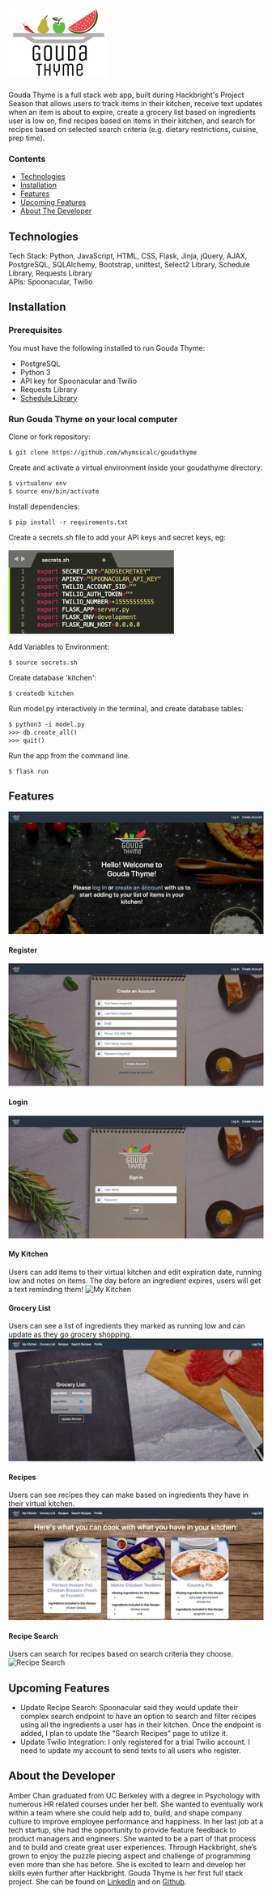 # ![Gouda Thyme Logo](https://github.com/whymsicalc/goudathyme/blob/master/static/images/gouda-time-logo-dark.png "Gouda Thyme")

Gouda Thyme is a full stack web app, built during Hackbright's Project Season that allows users to track items in their kitchen, receive text updates when an item is about to expire, create a grocery list based on ingredients user is low on, find recipes based on items in their kitchen, and search for recipes based on selected search criteria (e.g. dietary restrictions, cuisine, prep time).

### Contents

* [Technologies](#techstack)
* [Installation](#installation)
* [Features](#features)
* [Upcoming Features](#futurefeatures)
* [About The Developer](#aboutme)

## <a name="techstack"></a>Technologies

Tech Stack: Python, JavaScript, HTML, CSS, Flask, Jinja, jQuery, AJAX, PostgreSQL, SQLAlchemy, Bootstrap, unittest, Select2 Library, Schedule Library, Requests Library <br>
APIs: Spoonacular, Twilio

## <a name="installation"></a>Installation

### Prerequisites

You must have the following installed to run Gouda Thyme:

- PostgreSQL
- Python 3
- API key for Spoonacular and Twilio
- Requests Library 
- <a href="https://github.com/atrnh/schedule">Schedule Library</a>

### Run Gouda Thyme on your local computer

Clone or fork repository:
```
$ git clone https://github.com/whymsicalc/goudathyme
```
Create and activate a virtual environment inside your goudathyme directory:
```
$ virtualenv env
$ source env/bin/activate
```
Install dependencies:
```
$ pip install -r requirements.txt
```
Create a secrets.sh file to add your API keys and secret keys, eg:
<br><br>
![api](https://github.com/whymsicalc/goudathyme/blob/master/static/images/readme_api.png)

Add Variables to Environment:
```
$ source secrets.sh
```
Create database 'kitchen':
```
$ createdb kitchen
```
Run model.py interactively in the terminal, and create database tables:
```
$ python3 -i model.py
>>> db.create_all()
>>> quit()
```
Run the app from the command line.
```
$ flask run
```

## <a name="features"></a>Features

![Homepage](https://github.com/whymsicalc/goudathyme/blob/master/static/images/readme_homepage.png)
<br>

#### Register <br>

![Register](https://github.com/whymsicalc/goudathyme/blob/master/static/images/readme_register.png)
<br>

#### Login <br>

![Login](https://github.com/whymsicalc/goudathyme/blob/master/static/images/readme_login.png)
<br>

#### My Kitchen <br>

Users can add items to their virtual kitchen and edit expiration date, running low and notes on items. The day before an ingredient expires, users will get a text reminding them!
![My Kitchen](https://github.com/whymsicalc/goudathyme/blob/master/static/images/readme_my_items.gif)
<br>

#### Grocery List <br>

Users can see a list of ingredients they marked as running low and can update as they go grocery shopping.
![Grocery List](https://github.com/whymsicalc/goudathyme/blob/master/static/images/readme_groceries.png)
<br>

#### Recipes <br>

Users can see recipes they can make based on ingredients they have in their virtual kitchen.
![Recipes](https://github.com/whymsicalc/goudathyme/blob/master/static/images/readme_recipes.png)
<br>

#### Recipe Search <br>

Users can search for recipes based on search criteria they choose.
![Recipe Search](https://github.com/whymsicalc/goudathyme/blob/master/static/images/readme_recipe_search.gif)
<br>

## <a name="futurefeatures"></a>Upcoming Features

* Update Recipe Search: Spoonacular said they would update their complex search endpoint to have an option to search and filter recipes using all the ingredients a user has in their kitchen. Once the endpoint is added, I plan to update the "Search Recipes" page to utilize it.
* Update Twilio Integration: I only registered for a trial Twilio account. I need to update my account to send texts to all users who register. 

## <a name="aboutme"></a>About the Developer

Amber Chan graduated from UC Berkeley with a degree in Psychology with numerous HR related courses under her belt. She wanted to eventually work within a team where she could help add to, build, and shape company culture to improve employee performance and happiness. In her last job at a tech startup, she had the opportunity to provide feature feedback to product managers and engineers. She wanted to be a part of that process and to build and create great user experiences. Through Hackbright, she’s grown to enjoy the puzzle piecing aspect and challenge of programming even more than she has before. She is excited to learn and develop her skills even further after Hackbright. Gouda Thyme is her first full stack project. She can be found on [LinkedIn](https://www.linkedin.com/in/amber-chan-38634396/) and on [Github](https://github.com/whymsicalc/).